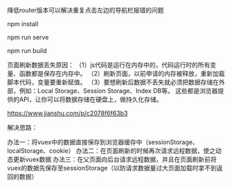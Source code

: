 
降低router版本可以解决重复点击左边的导航栏报错的问题

npm install

npm run serve

npm run build

页面刷新数据丢失原因：
（1）js代码是运行在内存中的，代码运行时的所有变量、函数都是保存在内存中。
（2）刷新页面，以前申请的内存被释放，重新加载脚本代码，变量要重新赋值。
（3）要想刷新后数据不丢失就必须把数据存储在外部，例如：Local Storage、Session Storage、Index DB等。
这些都是浏览器提供的API，让你可以将数据存储在硬盘上，做持久化存储。

https://www.jianshu.com/p/c2078f6f63b3

解决思路：

办法一：将vuex中的数据直接保存到浏览器缓存中（sessionStorage、localStorage、cookie）
办法二：在页面刷新的时候再次请求远程数据，使之动态更新vuex数据
办法三：在父页面向后台请求远程数据，并且在页面刷新前将vuex的数据先保存至sessionStorage（以防请求数据量过大页面加载时拿不到返回的数据）
